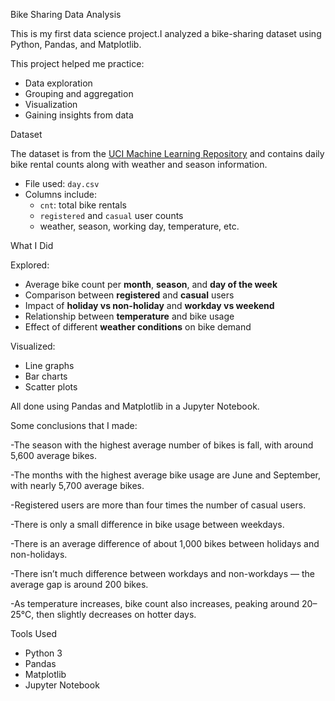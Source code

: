 Bike Sharing Data Analysis 

This is my first data science project.I analyzed a bike-sharing dataset using Python, Pandas, and Matplotlib.

This project helped me practice:
- Data exploration
- Grouping and aggregation
- Visualization
- Gaining insights from data



Dataset

The dataset is from the [UCI Machine Learning Repository](https://archive.ics.uci.edu/ml/datasets/Bike+Sharing+Dataset) and contains daily bike rental counts along with weather and season information.

- File used: `day.csv`
- Columns include:
  - `cnt`: total bike rentals
  - `registered` and `casual` user counts
  - weather, season, working day, temperature, etc.


What I Did

Explored:
- Average bike count per **month**, **season**, and **day of the week**  
- Comparison between **registered** and **casual** users  
- Impact of **holiday vs non-holiday** and **workday vs weekend**  
- Relationship between **temperature** and bike usage  
- Effect of different **weather conditions** on bike demand  

Visualized:
- Line graphs
- Bar charts
- Scatter plots

All done using Pandas and Matplotlib in a Jupyter Notebook.

Some conclusions that I made:

-The season with the highest average number of bikes is fall, with around 5,600 average bikes.

-The months with the highest average bike usage are June and September, with nearly 5,700 average bikes.

-Registered users are more than four times the number of casual users.

-There is only a small difference in bike usage between weekdays.

-There is an average difference of about 1,000 bikes between holidays and non-holidays.

-There isn’t much difference between workdays and non-workdays — the average gap is around 200 bikes.

-As temperature increases, bike count also increases, peaking around 20–25°C, then slightly decreases on hotter days.




Tools Used

- Python 3
- Pandas
- Matplotlib
- Jupyter Notebook
